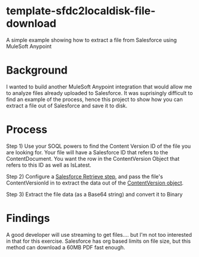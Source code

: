 # template-sfdc2localdisk-file-download
A simple example showing how to extract a file from Salesforce using MuleSoft Anypoint

# Background

I wanted to build another MuleSoft Anypoint integration that would allow me to analyze files already uploaded to Salesforce. 
It was suprisingly difficult to find an example of the process, hence this project to show how you can extract a file out of Salesforce and save it to disk.

# Process

Step 1) Use your SOQL powers to find the Content Version ID of the file you are looking for. Your file will have a Salesforce ID that refers to the ContentDocument. You want the row in the ContentVersion Object that refers to this ID as well as IsLatest.

Step 2) Configure a <A HREF="https://docs.mulesoft.com/salesforce-connector/9.8/salesforce-connector-reference#Retrieve">Salesforce Retrieve step</A>, and pass the file's ContentVersionId in to extract the data out of the <A href="https://developer.salesforce.com/docs/atlas.en-us.api.meta/api/sforce_api_objects_contentversion.htm">ContentVersion object</A>.

Step 3) Extract the file data (as a Base64 string) and convert it to Binary

# Findings

A good developer will use streaming to get files.... but I'm not too interested in that for this exercise. Salesforce has org based limits on file size, but this method can download a 60MB PDF fast enough.
